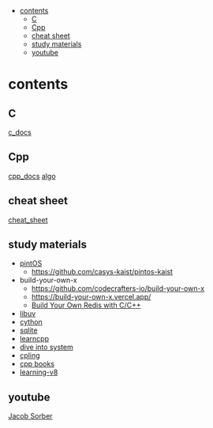 <!-- toc -->

-   [contents](#contents)
    -   [C](#c)
    -   [Cpp](#cpp)
    -   [cheat sheet](#cheat-sheet)
    -   [study materials](#study-materials)
    -   [youtube](#youtube)

<!-- tocstop -->

# contents

## C

[c_docs](./c_docs.md)

## Cpp

[cpp_docs](./cpp_docs.md)
[algo](./algo.md)

## cheat sheet

[cheat_sheet](./cheat_sheet.md)

## study materials

-   [pintOS](https://casys-kaist.github.io/pintos-kaist/introduction/getting_started.html)
    -   https://github.com/casys-kaist/pintos-kaist
-   build-your-own-x
    -   https://github.com/codecrafters-io/build-your-own-x
    -   https://build-your-own-x.vercel.app/
    -   [Build Your Own Redis with C/C++](https://build-your-own.org/)
-   [libuv](https://libuv.org/)
-   [cython](https://github.com/cython/cython)
-   [sqlite](https://sqlite.org/src/doc/trunk/README.md)
-   [learncpp](https://www.learncpp.com/)
-   [dive into system](https://diveintosystems.org/book/index.html)
-   [cpling](https://github.com/rdjondo/cplings)
-   [cpp books](https://m.blog.naver.com/sssang97/221324271234)
-   [learning-v8](https://github.com/danbev/learning-v8)

## youtube

[Jacob Sorber](https://www.youtube.com/watch?v=AYSISa95oJE&ab_channel=JacobSorber)
